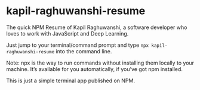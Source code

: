 # kapil-raghuwanshi-resume
The quick NPM Resume of Kapil Raghuwanshi, a software developer who loves to work with JavaScript and Deep Learning.

Just jump to your terminal/command prompt and type `npx kapil-raghuwanshi-resume` into the command line.

Note: npx is the way to run commands without installing them locally to your machine. It’s available for you automatically, if you’ve got npm installed.

This is just a simple terminal app published on NPM.
